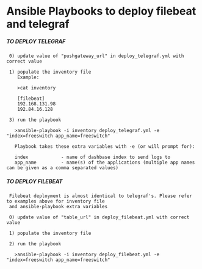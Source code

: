# Ansible Playbooks to deploy filebeat and telegraf

##### TO DEPLOY TELEGRAF #####

     0) update value of "pushgateway_url" in deploy_telegraf.yml with correct value

     1) populate the inventory file
        Example:

        >cat inventory
        
        [filebeat]
        192.168.131.98
        192.84.16.128

     3) run the playbook

       >ansible-playbook -i inventory deploy_telegraf.yml -e "index=freeswitch app_name=freeswitch"

       Playbook takes these extra variables with -e (or will prompt for): 

       index            - name of dashbase index to send logs to 
       app_name         - name(s) of the applications (multiple app names can be given as a comma separated values)
 

##### TO DEPLOY FILEBEAT #####

     Filebeat deployment is almost identical to telegraf's. Please refer to examples above for inventory file
     and ansible-playbook extra variables

     0) update value of "table_url" in deploy_filebeat.yml with correct value

     1) populate the inventory file

     2) run the playbook

       >ansible-playbook -i inventory deploy_filebeat.yml -e "index=freeswitch app_name=freeswitch"

